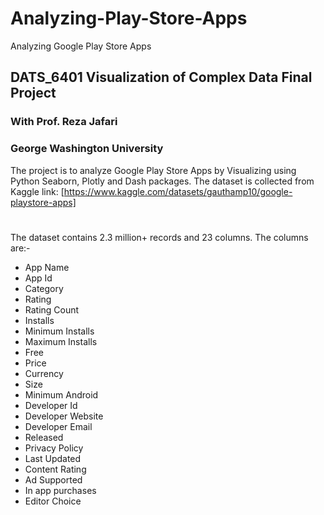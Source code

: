 # Analyzing-Play-Store-Apps
Analyzing Google Play Store Apps

## DATS_6401 Visualization of Complex Data Final Project
### With Prof. Reza Jafari
### George Washington University

The project is to analyze Google Play Store Apps by Visualizing using Python Seaborn, Plotly and Dash packages. The dataset is collected from Kaggle link: [https://www.kaggle.com/datasets/gauthamp10/google-playstore-apps]
#
The dataset contains 2.3 million+ records and  23 columns. The columns are:-
- App Name
- App Id
- Category
- Rating
- Rating Count
- Installs
- Minimum Installs
- Maximum Installs
- Free
- Price
- Currency
- Size
- Minimum Android
- Developer Id
- Developer Website
- Developer Email
- Released
- Privacy Policy
- Last Updated
- Content Rating
- Ad Supported
- In app purchases
- Editor Choice
